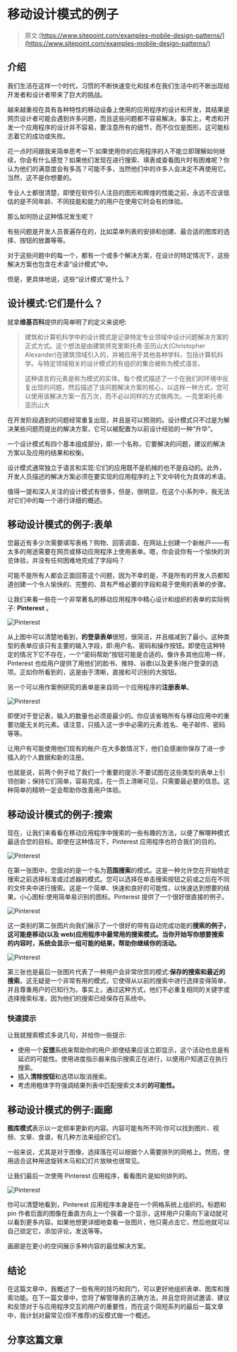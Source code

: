 # 移动设计模式的例子

> 原文:[https://www.sitepoint.com/examples-mobile-design-patterns/](https://www.sitepoint.com/examples-mobile-design-patterns/)

## 介绍

我们生活在这样一个时代，习惯的不断快速变化和技术在我们生活中的不断出现给开发者和设计者带来了巨大的挑战。

越来越重视在具有各种特性的移动设备上使用的应用程序的设计和开发，其结果是网页设计者可能会遇到许多问题，而且这些问题都不容易解决。事实上，考虑和开发一个应用程序的设计并不容易，要注意所有的细节，而不仅仅是图形，这可能标志着它的成功或失败。

花一点时间跟我来简单思考一下:如果使用你的应用程序的人不能立即理解如何继续，你会有什么感觉？如果他们发现在进行搜索、填表或查看图片时有困难呢？你认为他们的满意度会有多高？可能不多，当然他们中的许多人会决定不再使用它。当然，这不是你想要的。

专业人士都很清楚，即使在软件引人注目的图形和辉煌的性能之前，永远不应该低估的是不同年龄、不同技能和能力的用户在使用它时会有的体验。

那么如何防止这种情况发生呢？

有些问题是开发人员普遍存在的，比如菜单列表的安排和创建、最合适的图库的选择、按钮的放置等等。

对于这些问题中的每一个，都有一个或多个解决方案，在设计的特定情况下，这些解决方案也包含在术语“设计模式”中。

但是，更具体地说，这些“设计模式”是什么？

## 设计模式:它们是什么？

就拿**维基百科**提供的简单明了的定义来说吧:

> 建筑和计算机科学中的设计模式是记录特定专业领域中设计问题解决方案的正式方式。这个想法是由建筑师克里斯托弗·亚历山大(Christopher Alexander)在建筑领域引入的，并被应用于其他各种学科，包括计算机科学。与特定领域相关的设计模式的有组织的集合被称为模式语言。
> 
> 这种语言的元素是称为模式的实体。每个模式描述了一个在我们的环境中反复出现的问题，然后描述了该问题解决方案的核心，以这样一种方式，您可以使用该解决方案一百万次，而不必以同样的方式做两次。—克里斯托弗·亚历山大

在开发阶段遇到的问题经常重复出现，并且是可以预测的。设计模式只不过是为解决某些问题而提出的解决方案，它可以被配置为以前设计经验的一种“升华”。

一个设计模式有四个基本组成部分，即:一个名称，它要解决的问题，建议的解决方案以及应用的结果和权衡。

设计模式通常独立于语言和实现:它们的应用既不是机械的也不是自动的。此外，开发人员描述的解决方案必须在要实现的应用程序的上下文中转化为具体的术语。

值得一提和深入关注的设计模式有很多，但是，很明显，在这个小系列中，我无法对它们中的每一个进行详细的概述。

## 移动设计模式的例子:表单

您最近有多少次需要填写表格？购物、回答调查、在网站上创建一个新帐户——有太多的用途需要在网页或移动应用程序上使用表单。嗯，你会说你有一个愉快的浏览体验，并没有任何困难地完成了字段吗？

可能不是所有人都会正面回答这个问题，因为不幸的是，不是所有的开发人员都知道创建一个令人愉快的、完整的、具有严格必要的字段和易于使用的表单的步骤。

让我们来看一些在一个非常著名的移动应用程序中精心设计和组织的表单的实际例子: **Pinterest** 。

![Pinterest](../Images/dc4403d471809c8381bc4de2b3d68109.png)

从上图中可以清楚地看到，**的登录表单**很短，很简洁，并且缩减到了最小。这种类型的表单应该只有主要的输入字段，即:用户名、密码和操作按钮。即使在这种特定的情况下它不存在，一个“密码帮助”按钮可能是合适的。像许多其他应用一样，Pinterest 也给用户提供了用他们的脸书、推特、谷歌(以及更多)账户登录的选项。正如你所看到的，这是由于清晰，直接和可识别的大按钮。

另一个可以用作案例研究的表单是来自同一个应用程序的**注册表单**。

![Pinterest](../Images/d6728170cf216842263f3d581e585ef1.png)

即使对于登记表，输入的数量也必须是最少的。你应该省略所有与移动应用中的重要功能无关的元素。请注意，只插入这一步中必需的元素:姓名、电子邮件、密码等等。

让用户有可能使用他们现有的帐户:在大多数情况下，他们会感谢你保存了进一步插入的个人数据和新的注册。

也就是说，前两个例子给了我们一个重要的提示:不要试图在这些类型的表单上引领创新；保持它们简单，容易完成，在一页上清晰可见，只需要最必要的信息。这种简单的精明一定会帮助你改善用户体验。

## 移动设计模式的例子:搜索

现在，让我们来看看在移动应用程序中搜索的一些有趣的方法，以便了解哪种模式最适合您的目标。即使在这种情况下，Pinterest 应用程序也符合我们的目的。

![Pinterest](../Images/a7ac1665a3d9b4668527fb9a3afdc0c5.png)

在第一张图中，您面对的是一个名为**范围搜索**的模式。这是一种允许您在开始特定搜索之前选择标准或过滤器的模式。您可以选择在单击搜索按钮之前或之后在不同的文件夹中进行搜索。这是一个简单、快速和良好的可能性，以快速达到想要的结果。小心图标:使用简单易识别的图标。Pinterest 提供了一个很好很直接的例子。

![Pinterest](../Images/9d58d8837a5e9e64e82be9e5c7c50f70.png)

这一类别的第二张图片向我们展示了一个很好的带有自动完成功能的**搜索的例子，这可能是移动(以及 web)应用程序中最常用的搜索模式。当你开始写你想要搜索的内容时，系统会显示一组可能的结果，帮助你继续你的活动。**

![Pinterest](../Images/43d80877b8050ae26bf9c7305f855b50.png)

第三张也是最后一张图片代表了一种用户会非常欣赏的模式:**保存的搜索和最近的搜索**。这无疑是一个非常有用的模式，它使得从以前的搜索中进行选择变得简单，并且尊重用户的已知行为。事实上，通过这种方式，他们不必重复相同的关键字或选择搜索标准，因为他们的搜索已经保存在系统中。

### 快速提示

让我就搜索模式多说几句，并给你一些提示:

*   使用一个**反馈**系统来帮助你的用户:即使结果应该立即显示，这个活动也总是有延迟的可能性。使用进度指示器来指示搜索正在进行，以便用户知道正在执行搜索。
*   插入**清除按钮**和选项以取消搜索。
*   考虑用粗体字符强调结果列表中匹配搜索文本的**的可能性。**

## 移动设计模式的例子:画廊

**图库模式**表示以一定频率更新的内容。内容可能有所不同:你可以找到图片、视频、文章、食谱，有几种方法来组织它们。

一般来说，尤其是对于图像，选择落在可以根据个人需要排列的网格上。然而，使用适合这种用途旋转木马和幻灯片放映也很常见。

让我们最后一次使用 Pinterest 应用程序，看看图片是如何排列的。

![Pinterest](../Images/2ae0e656dab3d3fff7028af47075cf6d.png)

你可以清楚地看到，Pinterest 应用程序本身是在一个网格系统上组织的。标题和 pin 作者后面的图像在垂直方向上一个挨着一个显示，这样用户只需向下滚动就可以看到更多内容。如果他想更详细地查看一张图片，他只需点击它，然后他就可以自己锁定它，添加评论，发送等等。

画廊是在更小的空间展示多种内容的最佳解决方案。

## 结论

在这篇文章中，我概述了一些有用的技巧和窍门，可以更好地组织表单、图库和搜索功能。在下一篇文章中，您将了解管理表的正确方法，并且您将测试邀请、建议和反馈对于与应用程序交互的用户的重要性，而在这个简短系列的最后一篇文章中，我计划对最常见(但不推荐)的反模式做一个概述。

## 分享这篇文章